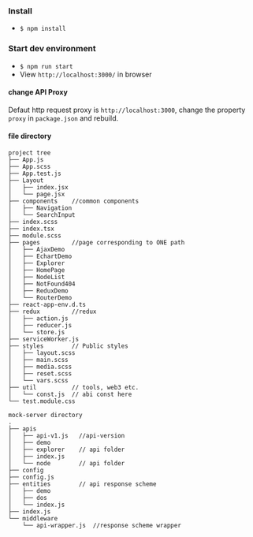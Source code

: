 ### Install
- `$ npm install`

### Start dev environment
- `$ npm run start`
- View `http://localhost:3000/` in browser

#### change API Proxy
Defaut http request proxy is `http://localhost:3000`, change the property `proxy` in `package.json` and rebuild.


#### file directory
```
project tree
├── App.js
├── App.scss
├── App.test.js
├── Layout      
│   ├── index.jsx
│   └── page.jsx
├── components    //common components
│   ├── Navigation
│   └── SearchInput
├── index.scss
├── index.tsx
├── module.scss
├── pages         //page corresponding to ONE path
│   ├── AjaxDemo
│   ├── EchartDemo
│   ├── Explorer
│   ├── HomePage
│   ├── NodeList
│   ├── NotFound404
│   ├── ReduxDemo
│   └── RouterDemo
├── react-app-env.d.ts
├── redux         //redux
│   ├── action.js
│   ├── reducer.js
│   └── store.js
├── serviceWorker.js
├── styles        // Public styles
│   ├── layout.scss
│   ├── main.scss
│   ├── media.scss
│   ├── reset.scss
│   └── vars.scss
├── util          // tools, web3 etc.
│   └── const.js  // abi const here
└── test.module.css
```

```
mock-server directory
.
├── apis
│   ├── api-v1.js   //api-version
│   ├── demo
│   ├── explorer    // api folder
│   ├── index.js
│   └── node        // api folder
├── config
├── config.js
├── entities        // api response scheme
│   ├── demo        
│   ├── dos
│   └── index.js
├── index.js
└── middleware
    └── api-wrapper.js  //response scheme wrapper
```

